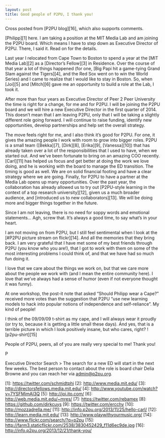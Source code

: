 ```yaml
---
layout: post
title: Good people of P2PU, I thank you! 
---
```

Cross posted from [P2PU blog][16], which also supports comments. 

[Philipp][1] here. I am taking a position at the MIT Media Lab and am joining the P2PU board. Which means I have to step down as Executive Director of P2PU. There, I said it. Read on for the details.   

Last year I relocated from Cape Town to Boston to spend a year at the [MIT Media Lab][2] as a [Director’s Fellow][3] in Residence. Over the course of that year a lot of things happened (for one, [Big Papi hit a game-tying Grand Slam against the Tigers][4], and the Red Sox went on to win the World Series) and I came to realize that I would like to stay in Boston. So, when [Joi][5] and [Mitch][6] gave me an opportunity to build a role at the Lab, I took it. 

After more than four years as Executive Director of Peer 2 Peer University the time is right for a change, for me and for P2PU. I will be joining the P2PU board and we will hire a new Executive Director in the first quarter of 2014. This doesn’t mean that I am leaving P2PU, only that I will be taking a slightly different role going forward. I will continue to raise funding, identify new opportunities, develop partnerships and help set the overall strategy. 

The move feels right for me, and I also think it’s good for P2PU. For one, it gives the amazing people I work with room to grow into bigger roles. P2PU is a small team ([Bekka][7], [Dirk][8], [Erika][9], [Vanessa][10]) that has already taken over a lot of the responsibilities that I used to have, when we started out. And we’ve been fortunate to bring on an amazing COO recently. [Carl][11] has helped us focus and get better at doing the work we love doing, and he is working with the board to manage the ED transition. The timing is good as well. We are on solid financial footing and have a clear strategy where we are going. Finally, for P2PU to have a partner at the Media Lab opens up many opportunities. Over the past year, the collaboration has already allowed us to try out [P2PU-style learning in the context of a top research university][12], given us a much broader audience, and [introduced us to new collaborators][13]. We will be doing more and bigger things together in the future. 

Since I am not leaving, there is no need for soppy words and emotional statements… Agh, screw that. It’s always a good time, to say what’s in your heart. 

I am not moving on from P2PU, but I still feel sentimental when I look at the [#P2PU picture stream on flickr][14]. And all the memories that they bring back. I am very grateful that I have met some of my best friends through P2PU (you know who you are!), that I got to work with them on some of the most interesting problems I could think of, and that we have had so much fun doing it. 

I love that we care about the things we work on, but that we care more about the people we work with (and I mean the entire community here). I love that we’ve always had a sense of humor (even if not everyone thought it was funny). 

At one workshop, the post-it note that asked “Should Philipp wear a Cape?” received more votes than the suggestion that P2PU “use new learning models to hack into popular notions of independence and self-reliance”. My kind of people! 

I think of the 09/09/09 t-shirt as my cape, and I will always wear it proudly (or try to, because it is getting a little small these days). And yes, that is a terrible picture in which I look positively insane, but who cares, right? ![p2pu-shirt][15] 

People of P2PU, peers, all of you are really very special to me! Thank you! 

P 

Executive Director Search > The search for a new ED will start in the next few weeks. The best person to contact about the role is board chair Delia Browne and you can reach her via admin@p2pu.org.       

[1]: https://twitter.com/schmidtphi [2]: http://www.media.mit.edu/ [3]: http://directorsfellows.media.mit.edu/ [4]: http://www.youtube.com/watch?v=7YSFMimAI3Q [5]: http://joi.ito.com/ [6]: http://web.media.mit.edu/~mres/ [7]: https://twitter.com/rebamex [8]: https://github.com/dirkcuys [9]: https://twitter.com/ercchy [10]: http://mozzadrella.me/ [11]: http://info.p2pu.org/2013/11/25/hello-carl/ [12]: http://learn.media.mit.edu/ [13]: http://www.playwithyourmusic.org/ [14]: http://www.flickr.com/search/?q=p2pu 
[15]: http://farm3.staticflickr.com/2538/3830452429_f11d6ec9de.jpg
[16]: http://info.p2pu.org/2013/12/21/thank-you/

